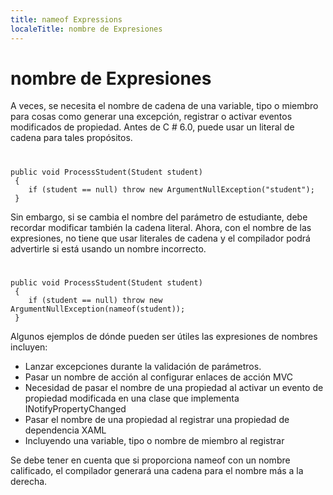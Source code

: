 ```yaml
---
title: nameof Expressions
localeTitle: nombre de Expresiones
---
```

# nombre de Expresiones

A veces, se necesita el nombre de cadena de una variable, tipo o miembro para cosas como generar una excepción, registrar o activar eventos modificados de propiedad. Antes de C # 6.0, puede usar un literal de cadena para tales propósitos.

# #
```
public void ProcessStudent(Student student) 
 { 
    if (student == null) throw new ArgumentNullException("student"); 
 } 
```

Sin embargo, si se cambia el nombre del parámetro de estudiante, debe recordar modificar también la cadena literal. Ahora, con el nombre de las expresiones, no tiene que usar literales de cadena y el compilador podrá advertirle si está usando un nombre incorrecto.

# #
```
public void ProcessStudent(Student student) 
 { 
    if (student == null) throw new ArgumentNullException(nameof(student)); 
 } 
```

Algunos ejemplos de dónde pueden ser útiles las expresiones de nombres incluyen:

*   Lanzar excepciones durante la validación de parámetros.
*   Pasar un nombre de acción al configurar enlaces de acción MVC
*   Necesidad de pasar el nombre de una propiedad al activar un evento de propiedad modificada en una clase que implementa INotifyPropertyChanged
*   Pasar el nombre de una propiedad al registrar una propiedad de dependencia XAML
*   Incluyendo una variable, tipo o nombre de miembro al registrar

Se debe tener en cuenta que si proporciona nameof con un nombre calificado, el compilador generará una cadena para el nombre más a la derecha.